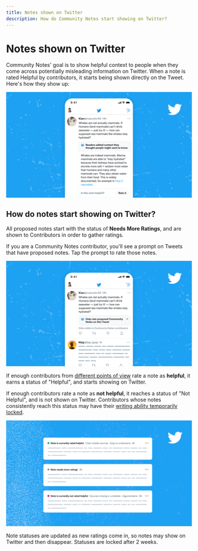 ```yaml
---
title: Notes shown on Twitter
description: How do Community Notes start showing on Twitter?
---
```

# Notes shown on Twitter

Community Notes' goal is to show helpful context to people when they come across potentially misleading information on Twitter. When a note is rated Helpful by contributors, it starts being shown directly on the Tweet. Here's how they show up:

![A Tweet with a Community Note.](../images/help-rate-this-note-expanded.png)

## How do notes start showing on Twitter?

All proposed notes start with the status of **Needs More Ratings**, and are shown to Contributors in order to gather ratings.

If you are a Community Notes contributor, you'll see a prompt on Tweets that have proposed notes. Tap the prompt to rate those notes.

![Tweet with a Community Note prompt](../images/help-rate-this-note.png)

If enough contributors from [different points of view](../diversity) rate a note as **helpful**, it earns a status of "Helpful", and starts showing on Twitter.

If enough contributors rate a note as **not helpful**, it reaches a status of "Not Helpful", and is not shown on Twitter. Contributors whose notes consistently reach this status may have their [writing ability temporarily locked](../writing-ability).

![Three Community notes with different statuses](../images/note-statuses.png)

Note statuses are updated as new ratings come in, so notes may show on Twitter and then disappear. Statuses are locked after 2 weeks.

